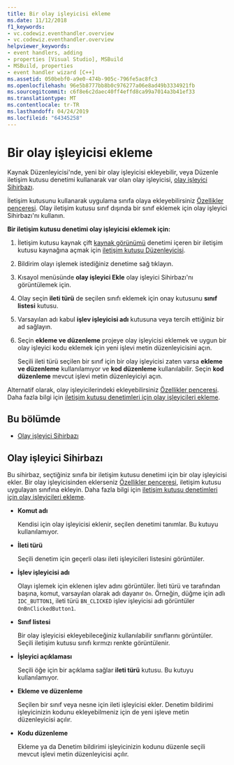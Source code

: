```yaml
---
title: Bir olay işleyicisi ekleme
ms.date: 11/12/2018
f1_keywords:
- vc.codewiz.eventhandler.overview
- vc.codewiz.eventhandler.overview
helpviewer_keywords:
- event handlers, adding
- properties [Visual Studio], MSBuild
- MSBuild, properties
- event handler wizard [C++]
ms.assetid: 050bebf0-a9e0-474b-905c-796fe5ac8fc3
ms.openlocfilehash: 96e5b8777bb8b0c976277a06e8ad49b3334921fb
ms.sourcegitcommit: c6f8e6c2daec40ff4effd8ca99a7014a3b41ef33
ms.translationtype: MT
ms.contentlocale: tr-TR
ms.lasthandoff: 04/24/2019
ms.locfileid: "64345258"
---
```

# <a name="add-an-event-handler"></a>Bir olay işleyicisi ekleme

Kaynak Düzenleyicisi'nde, yeni bir olay işleyicisi ekleyebilir, veya Düzenle iletişim kutusu denetimi kullanarak var olan olay işleyicisi, [olay işleyici Sihirbazı](#event-handler-wizard).

İletişim kutusunu kullanarak uygulama sınıfa olaya ekleyebilirsiniz [Özellikler penceresi](/visualstudio/ide/reference/properties-window). Olay iletişim kutusu sınıf dışında bir sınıf eklemek için olay işleyici Sihirbazı'nı kullanın.

**Bir iletişim kutusu denetimi olay işleyicisi eklemek için:**

1. İletişim kutusu kaynak çift [kaynak görünümü](../windows/how-to-create-a-resource-script-file.md#create-resources) denetimi içeren bir iletişim kutusu kaynağına açmak için [iletişim kutusu Düzenleyicisi](../windows/dialog-editor.md).

1. Bildirim olayı işlemek istediğiniz denetime sağ tıklayın.

1. Kısayol menüsünde **olay işleyici Ekle** olay işleyici Sihirbazı'nı görüntülemek için.

1. Olay seçin **ileti türü** de seçilen sınıfı eklemek için onay kutusunu **sınıf listesi** kutusu.

1. Varsayılan adı kabul **işlev işleyicisi adı** kutusuna veya tercih ettiğiniz bir ad sağlayın.

1. Seçin **ekleme ve düzenleme** projeye olay işleyicisi eklemek ve uygun bir olay işleyici kodu eklemek için yeni işlevi metin düzenleyicisini açın.

   Seçili ileti türü seçilen bir sınıf için bir olay işleyicisi zaten varsa **ekleme ve düzenleme** kullanılamıyor ve **kod düzenleme** kullanılabilir. Seçin **kod düzenleme** mevcut işlevi metin düzenleyiciyi açın.

Alternatif olarak, olay işleyicilerindeki ekleyebilirsiniz [Özellikler penceresi](/visualstudio/ide/reference/properties-window). Daha fazla bilgi için [iletişim kutusu denetimleri için olay işleyicileri ekleme](../windows/adding-event-handlers-for-dialog-box-controls.md).

## <a name="in-this-section"></a>Bu bölümde

- [Olay işleyici Sihirbazı](#event-handler-wizard)

## <a name="event-handler-wizard"></a>Olay işleyici Sihirbazı

Bu sihirbaz, seçtiğiniz sınıfa bir iletişim kutusu denetimi için bir olay işleyicisi ekler. Bir olay işleyicisinden eklerseniz [Özellikler penceresi](/visualstudio/ide/reference/properties-window), iletişim kutusu uygulayan sınıfına ekleyin. Daha fazla bilgi için [iletişim kutusu denetimleri için olay işleyicileri ekleme](../windows/adding-event-handlers-for-dialog-box-controls.md).

- **Komut adı**

  Kendisi için olay işleyicisi eklenir, seçilen denetimi tanımlar. Bu kutuyu kullanılamıyor.

- **İleti türü**

  Seçili denetim için geçerli olası ileti işleyicileri listesini görüntüler.

- **İşlev işleyicisi adı**

  Olayı işlemek için eklenen işlev adını görüntüler. İleti türü ve tarafından başına, komut, varsayılan olarak adı dayanır `On`. Örneğin, düğme için adlı `IDC_BUTTON1`, ileti türü `BN_CLICKED` işlev işleyicisi adı görüntüler `OnBnClickedButton1`.

- **Sınıf listesi**

  Bir olay işleyicisi ekleyebileceğiniz kullanılabilir sınıflarını görüntüler. Seçili iletişim kutusu sınıfı kırmızı renkte görüntülenir.

- **İşleyici açıklaması**

  Seçili öğe için bir açıklama sağlar **ileti türü** kutusu. Bu kutuyu kullanılamıyor.

- **Ekleme ve düzenleme**

  Seçilen bir sınıf veya nesne için ileti işleyicisi ekler. Denetim bildirimi işleyicinizin kodunu ekleyebilmeniz için de yeni işleve metin düzenleyicisi açılır.

- **Kodu düzenleme**

  Ekleme ya da Denetim bildirimi işleyicinizin kodunu düzenle seçili mevcut işlevi metin düzenleyicisi açılır.
